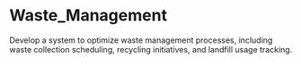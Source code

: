 # Waste_Management
Develop a system to optimize waste management processes, including waste collection scheduling, recycling initiatives, and landfill usage tracking.
